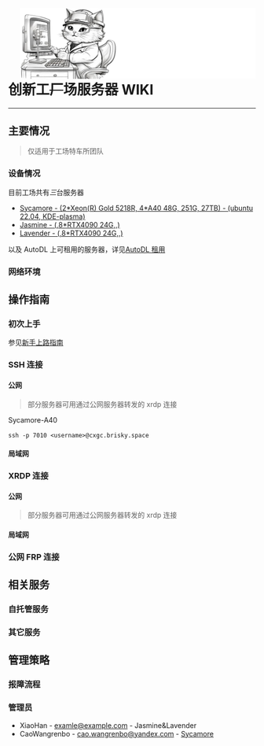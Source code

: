 <!-- ![title image](./src/image/title_bar.png) -->
<img src="./src/image/title_bar.png" align="right" width=480 />

# 创新工~~厂~~场服务器 WIKI

*****

## 主要情况
> 仅适用于工场特车所团队

### 设备情况

目前工场共有*三*台服务器

* [Sycamore - (2\*Xeon(R) Gold 5218R, 4\*A40 48G, 251G, 27TB) - (ubuntu 22.04, KDE-plasma)](./server-info-sycamore.md)
* [Jasmine - (,8\*RTX4090 24G,,)]()
* [Lavender - (,8\*RTX4090 24G,,)]()

以及 AutoDL 上可租用的服务器，详见[AutoDL 租用](autodl-info.md)
### 网络环境


## 操作指南

### 初次上手

参见[新手上路指南](./beginner.md)

### SSH 连接

#### 公网
> 部分服务器可用通过公网服务器转发的 xrdp 连接

Sycamore-A40
```shell
ssh -p 7010 <username>@cxgc.brisky.space
```

#### 局域网

### XRDP 连接

#### 公网
> 部分服务器可用通过公网服务器转发的 xrdp 连接

#### 局域网

### 公网 FRP 连接

## 相关服务

### 自托管服务

### 其它服务

## 管理策略

### 报障流程

### 管理员

* XiaoHan - [examle@example.com]() - Jasmine&Lavender
* CaoWangrenbo - [cao.wangrenbo@yandex.com](mailto:cao.wangrenbo@yandex.com) - [Sycamore](./server-info-sycamore.md)

